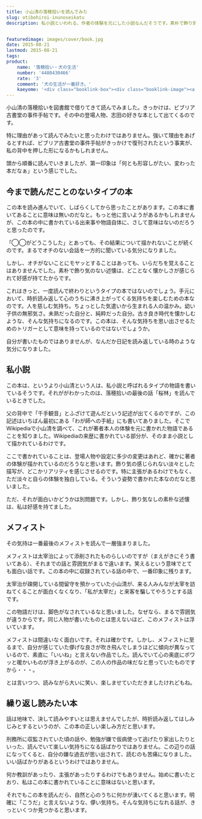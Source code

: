 ```yaml
---
title: 小山清の落穂拾いを読んでみた
slug: otibohiroi-inunoseikatu
description: 私小説といわれる、作者の体験を元にした小説なんだそうです。素朴で飾り気のない淡々とした記述が、いい味を出している気がしました。作者の体験を通じて自分の過去を思い出すようです。心のうちに湧き出る淡い気持ちを楽しむ、そんな不思議な作品でした。


featuredimage: images/cover/book.jpg
date: 2015-08-21
lastmod: 2015-08-21
tags: 
product:
    name: '落穂拾い・犬の生活'
    number: '4480430466'
    rate: '3'
    comment: '犬の生活が一番好き。'
    kaeyome: '<div class="booklink-box"><div class="booklink-image"><a href="http://www.amazon.co.jp/exec/obidos/asin/4480430466/illusionspace-22/" target="_blank" ><img src="https://ecx.images-amazon.com/images/I/610YGZ3sAbL._SL160_.jpg" style="border: none;" /></a></div><div class="booklink-info"><div class="booklink-name"><a href="http://www.amazon.co.jp/exec/obidos/asin/4480430466/illusionspace-22/" target="_blank" >落穂拾い・犬の生活 (ちくま文庫)</a><div class="booklink-powered-date">posted with <a href="http://yomereba.com" rel="nofollow" target="_blank">ヨメレバ</a></div></div><div class="booklink-detail">小山 清 筑摩書房 2013-03    </div><div class="booklink-link2"><div class="shoplinkamazon"><a href="http://www.amazon.co.jp/exec/obidos/asin/4480430466/illusionspace-22/" target="_blank" >Amazon</a></div><div class="shoplinkkindle"><a href="http://www.amazon.co.jp/gp/search?keywords=%97%8E%95%E4%8FE%82%A2%81E%8C%A2%82%CC%90%B6%8A%88%20%28%82%BF%82%AD%82%DC%95%B6%8C%C9%29&__mk_ja_JP=%83J%83%5E%83J%83i&url=node%3D2275256051&tag=illusionspace-22" target="_blank" >Kindle</a></div><div class="shoplinkrakuten"><a href="http://hb.afl.rakuten.co.jp/hgc/11acbc01.369b1bf6.11acbc02.cabf9fe9/?pc=http%3A%2F%2Fbooks.rakuten.co.jp%2Frb%2F12188364%2F%3Fscid%3Daf_ich_link_urltxt%26m%3Dhttp%3A%2F%2Fm.rakuten.co.jp%2Fev%2Fbook%2F" target="_blank" >楽天ブックス</a></div>                  	  <div class="shoplinkkino"><a href="http://ck.jp.ap.valuecommerce.com/servlet/referral?sid=3085416&pid=882196163&vc_url=http%3A%2F%2Fwww.kinokuniya.co.jp%2Ff%2Fdsg-01-9784480430465" target="_blank" >紀伊國屋書店<img src="https://ad.jp.ap.valuecommerce.com/servlet/gifbanner?sid=3085416&pid=882196163" height="1" width="1" border="0"></a></div>	  	  	</div></div><div class="booklink-footer"></div></div>'
---
```


小山清の落穂拾いを図書館で借りてきて読んでみました。きっかけは、ビブリア古書堂の事件手帖です。その中の登場人物、志田の好きな本として出てくるのです。

特に理由があって読んでみたいと思ったわけではありません。強いて理由をあげるとすれば、ビブリア古書堂の事件手帖がきっかけで復刊されたという事実が、私の背中を押した形になるかもしれません。

頭から順番に読んでいきましたが、第一印象は「何とも形容しがたい、変わった本だなぁ」という感じでした。


## 今まで読んだことのないタイプの本


この本を読み進んでいて、しばらくしてから思ったことがあります。この本に書いてあることに意味は無いのだなと。もっと他に言いようがあるかもしれませんが、この本の中に書かれている出来事や物語自体に、さして意味はないのだろうと思ったのです。

「◯◯がどうこうした」とあっても、その結果について描かれないことが続くのです。まるでオチのない会話を一方的に聞いている気分になりました。

しかし、オチがないことにモヤッとすることはあっても、いらだちを覚えることはありませんでした。素朴で飾り気のない述懐は、どことなく懐かしさが感じられて好感が持てたからです。

これはきっと、一度読んで終わりというタイプの本ではないのでしょう。手元において、時折読み返して心のうちに沸き上がってくる気持ちを楽しむための本なのです。人を慈しむ気持ち。ちょっとした気遣いから生まれる人の温かみ。幼い子供の無邪気さ。未熟だった自分と、純粋だった自分。古き良き時代を懐かしむような、そんな気持ちになるのです。この本は、そんな気持ちを思い出させるためのトリガーとして意味を持っているのではないでしょうか。

自分が書いたものではありませんが、なんだか日記を読み返している時のような気分になりました。


## 私小説


この本は、というより小山清という人は、私小説と呼ばれるタイプの物語を書いているそうです。それががわかったのは、落穂拾いの最後の話「桜林」を読んでいるときでした。

父の背中で「千手観音」とふざけて遊んだという記述が出てくるのですが、この記述はいちばん最初にある「わが師への手紙」にも書いてありました。そこでWikipediaで小山清を調べて、これが著者本人の体験を元に書かれた物語であることを知りました。Wikipediaの来歴に書かれている部分が、そのまま小説として描かれているわけです。

ここで書かれていることは、登場人物や設定に多少の変更はあれど、確かに著者の体験が描かれているのだろうなと思います。飾り気の感じられない淡々とした描写が、どこかリアリティを感じさせるのです。特に主張があるわけでもなく、ただ淡々と自らの体験を独白している。そういう姿勢で書かれた本なのだなと思いました。

ただ、それが面白いかどうかは別問題です。しかし、飾り気なしの素朴な述懐は、私は好感を持てました。


## メフィスト


その気持は一番最後のメフィストを読んで一層強まりました。

メフィストは太宰治によって添削されたものらしいのですが（まえがきにそう書いてある）、それまでの話と雰囲気がまるで違います。笑えるという意味でとても面白い話です。この本の中に収録されている話の中で、一番印象に残ります。

太宰治が疎開している間留守を預かっていた小山清が、来る人みんなが太宰を訪ねてくることが面白くなくなり、「私が太宰だ」と来客を騙してやろうとする話です。

この物語だけは、脚色がなされているなと思いました。なぜなら、まるで雰囲気が違うからです。同じ人物が書いたものとは思えないほど、このメフィストは浮いています。

メフィストは間違いなく面白いです。それは確かです。しかし、メフィストに至るまで、自分が感じていた儚げな良さが吹き飛んでしまうほどに傾向が異なっているので、素直に「いいね」と言えない作品でした。読んでいて心の奥底にポワッと暖かいものが浮き上がるのが、この人の作品の味だなと思っていたものですから・・・。

とは言いつつ、読みながら大いに笑い、楽しませていただきましたけれどもね。


## 繰り返し読みたい本


話は地味で、決して読みやすいとは思えませんでしたが、時折読み返してはしみじみとするというのが、この本の正しい楽しみ方だと思います。

刑務所に収監されていた頃の話や、勉強が嫌で仮病使って逃げたり家出したりといった、読んでいて楽しい気持ちになる話ばかりではありません。この辺りの話になってくると、自分の嫌な過去が思い出されて、読むのも苦痛になりました。いい話ばかりがあるというわけではありません。

何か教訓があったり、主張があったりするわけでもありません。始めに書いたとおり、私はこの本に書かれていることに意味はないと思います。

それでもこの本を読んだら、自然と心のうちに何かが湧いてくると思います。明確に「こうだ」と言えないような、儚い気持ち。そんな気持ちになれる話が、きっといくつか見つかると思います。


  